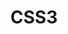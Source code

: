 ---
    title: CSS3
    level: 90%
    img: https://cdn.jsdelivr.net/gh/devicons/devicon/icons/css3/css3-original.svg
---